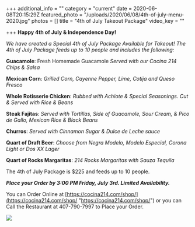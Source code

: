 +++
additional_info = ""
category = "current"
date = 2020-06-08T20:15:29Z
featured_photo = "/uploads/2020/06/08/4th-of-july-menu-2020.jpg"
photos = []
title = "4th of July Takeout Package"
video_key = ""

+++
**Happy 4th of July & Independence Day!**

_We have created a Special 4th of July Package Available for Takeout! The 4th of July Package feeds up to 10 people and includes the following:_

**Guacamole**: Fresh Homemade Guacamole _Served with our Cocina 214 Chips & Salsa_

**Mexican Corn**: _Grilled Corn, Cayenne Pepper, Lime, Cotija and Queso Fresco_

**Whole Rotisserie Chicken**: _Rubbed with Achiote & Special Seasonings. Cut & Served with Rice & Beans_

**Steak Fajitas**: _Served with Tortillas, Side of Guacamole, Sour Cream, & Pico de Gallo, Mexican Rice & Black Beans_

**Churros**: _Served with Cinnamon Sugar & Dulce de Leche sauce_

**Quart of Draft Beer**: _Choose from Negra Modelo, Modelo Especial, Corona Light or Dos XX Lager_

**Quart of Rocks Margaritas**: _214 Rocks Margaritas with Sauza Tequila_

The 4th of July Package is $225 and feeds up to 10 people.

**_Place your Order by 3:00 PM Friday, July 3rd. Limited Availability._**

You can Order Online at  [https://cocina214.com/shop/](https://cocina214.com/shop/ "https://cocina214.com/shop/") or you can Call the Restaurant at 407-790-7997 to Place your Order.

![](/uploads/2020/06/08/4th-of-july-menu-2020.jpg)